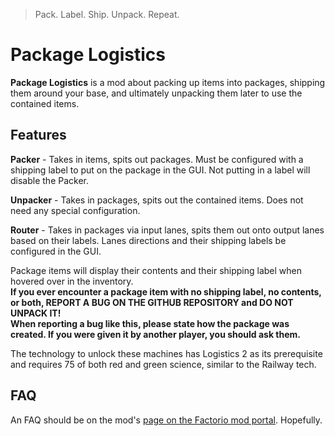 > Pack. Label. Ship. Unpack. Repeat.
# Package Logistics

**Package Logistics** is a mod about packing up items into packages, shipping them around your base, and ultimately unpacking them later to use the contained items.

## Features

**Packer** - Takes in items, spits out packages. Must be configured with a shipping label to put on the package in the GUI. Not putting in a label will disable the Packer.

**Unpacker** - Takes in packages, spits out the contained items. Does not need any special configuration.

**Router** - Takes in packages via input lanes, spits them out onto output lanes based on their labels. Lanes directions and their shipping labels be configured in the GUI.

Package items will display their contents and their shipping label when hovered over in the inventory.  
**If you ever encounter a package item with no shipping label, no contents, or both, REPORT A BUG ON THE GITHUB REPOSITORY and DO NOT UNPACK IT!**  
**When reporting a bug like this, please state how the package was created. If you were given it by another player, you should ask them.**

The technology to unlock these machines has Logistics 2 as its prerequisite and requires 75 of both red and green science, similar to the Railway tech.

## FAQ

An FAQ should be on the mod's [page on the Factorio mod portal](https://mods.factorio.com/mod/packagelogistics). Hopefully.
